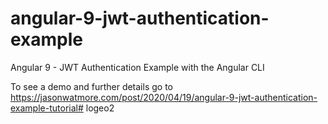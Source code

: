 # angular-9-jwt-authentication-example

Angular 9 - JWT Authentication Example with the Angular CLI

To see a demo and further details go to https://jasonwatmore.com/post/2020/04/19/angular-9-jwt-authentication-example-tutorial# logeo2
